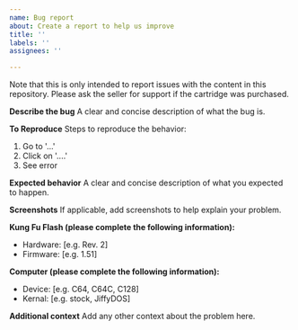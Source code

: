 ```yaml
---
name: Bug report
about: Create a report to help us improve
title: ''
labels: ''
assignees: ''

---
```


Note that this is only intended to report issues with the content in this repository. Please ask the seller for support if the cartridge was purchased.

**Describe the bug**
A clear and concise description of what the bug is.

**To Reproduce**
Steps to reproduce the behavior:
1. Go to '...'
2. Click on '....'
3. See error

**Expected behavior**
A clear and concise description of what you expected to happen.

**Screenshots**
If applicable, add screenshots to help explain your problem.

**Kung Fu Flash (please complete the following information):**
 - Hardware: [e.g. Rev. 2]
 - Firmware: [e.g. 1.51]

**Computer (please complete the following information):**
 - Device: [e.g. C64, C64C, C128]
 - Kernal: [e.g. stock, JiffyDOS]

**Additional context**
Add any other context about the problem here.
